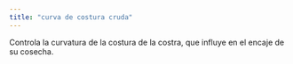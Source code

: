 ```yaml
---
title: "curva de costura cruda"
---
```


Controla la curvatura de la costura de la costra, que influye en el encaje de su cosecha.




